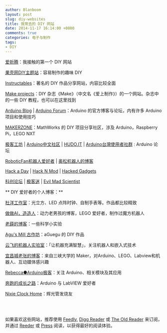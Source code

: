 ```yaml
---
author: Blanboom
layout: post
slug: diy-websites
title: 我常去的 DIY 网站
date: 2014-11-17 16:14:00 +0800
comments: true
categories: 电子与制作
tags:
- DIY
---
```



[爱折腾](http://www.izheteng.com/)：我接触的第一个 DIY 网站

[果壳网DIY主题站](http://www.guokr.com/site/diy/)：容易制作的趣味 DIY

[Instructables](http://www.instructables.com/)：著名的 DIY 作品分享网站，内容比较全面

[Make projects](http://makezine.com/projects/)：DIY 杂志《Make》（中文名《爱上制作》）的一个网站。杂志中的一些 DIY 教程，也可以在这里找到

[Arduino Blog](http://blog.arduino.cc/) | [Arduino Forum](http://forum.arduino.cc)：Arduino 的官方博客与论坛，内有许多 Arduino 项目和使用技巧

[MAKERZONE](http://makerzone.mathworks.com/)：MathWorks 的 DIY 项目分享社区，涉及 Arduino，Raspberry Pi，LEGO NXT

<!-- more -->

[极客工坊](http://www.geek-workshop.com/forum.php) | [Arduino中文社区](http://www.arduino.cn) | [HUDO.IT](http://www.hudo.it) | [Arduino台灣使用者社群](http://arduino.tw/) : Arduino 论坛


[RoboticFan机器人爱好者](http://www.roboticfan.com/) | [奥松机器人的博客](http://blog.sina.com.cn/robotbase)


[Hack a Day](http://hackaday.com/) | [Hack N Mod](http://hacknmod.com/) | [Hacked Gadgets](http://hackedgadgets.com/)


[科创论坛](http://bbs.kechuang.org) | [极客迷](http://www.geekfans.com) | [Evil Mad Scientist](http://www.evilmadscientist.com/)



** DIY 爱好者的个人博客：**

[杜洋工作室](http://doyoung.net/)：光立方、LED 点阵时钟、自制手表等。作品都比较精致

[做做AI，造造人](http://www.diy-robots.com/)：动力老男孩的博客，LEGO 爱好者，制作过魔方机器人

[老薛的博客](http://blog.sina.com.cn/u/1907350525)：一些科学小实验

[Agu's Mill 古作坊](http://aguegu.net/)：aGuegu 的 DIY 作品

[云飞的机器人实验室](http://www.yfworld.com/)：「让机器充满智慧」，关注机器人和嵌入式技术

[宜昌城老张的博客](http://www.eefocus.com/zhang700309/blog/)：来自三峡大学的
Maker，对Arduino、LEGO、Labview和机器人、互动媒体感兴趣

[Rebecca●Arduino极客](http://blog.sina.com.cn/arduino)：关注 Arduino、相关模块及其应用

[奔跑的成长之路](http://blog.sina.com.cn/shenjinxin2008)：Arduino 与 LabVIEW 爱好者

[Nixie Clock Home](http://www.nixieclock.org/)：辉光管发烧友

</br>
</br>

如果喜欢这些网站，推荐使用 [Feedly](http://feedly.com/), [Digg Reader](http://digg.com/reader) 或 [The Old Reader](http://theoldreader.com) 来订阅，并通过 [Reeder](http://reederapp.com) 或 [Press](https://play.google.com/store/apps/details?id=com.twentyfivesquares.press) 阅读，以获得最好的阅读体验。
